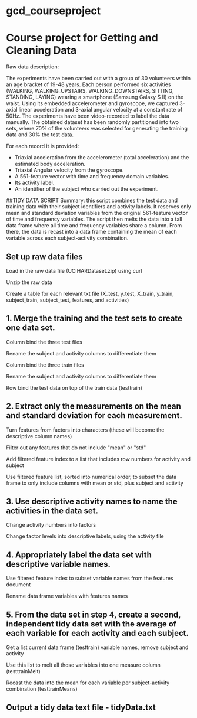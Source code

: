 gcd_courseproject
=================

Course project for Getting and Cleaning Data
======================================

Raw data description:

The experiments have been carried out with a group of 30 volunteers within an age bracket of 19-48 years. Each person performed six activities (WALKING, WALKING_UPSTAIRS, WALKING_DOWNSTAIRS, SITTING, STANDING, LAYING) wearing a smartphone (Samsung Galaxy S II) on the waist. Using its embedded accelerometer and gyroscope, we captured 3-axial linear acceleration and 3-axial angular velocity at a constant rate of 50Hz. The experiments have been video-recorded to label the data manually. The obtained dataset has been randomly partitioned into two sets, where 70% of the volunteers was selected for generating the training data and 30% the test data. 

For each record it is provided:

- Triaxial acceleration from the accelerometer (total acceleration) and the estimated body acceleration.
- Triaxial Angular velocity from the gyroscope. 
- A 561-feature vector with time and frequency domain variables. 
- Its activity label. 
- An identifier of the subject who carried out the experiment.


##TIDY DATA SCRIPT
Summary: this script combines the test data and training data with their subject identifiers and activity labels. It reserves only mean and standard deviation variables from the original 561-feature vector of time and frequency variables. The script then melts the data into a tall data frame where all time and frequency variables share a column. From there, the data is recast into a data frame containing the mean of each variable across each subject-activity combination.

## Set up raw data files
Load in the raw data file (UCIHARDataset.zip) using curl

Unzip the raw data

Create a table for each relevant txt file (X_test, y_test, X_train, y_train, subject_train, subject_test, features, and activities)

## 1. Merge the training and the test sets to create one data set.

Column bind the three test files

Rename the subject and activity columns to differentiate them

Column bind the three train files

Rename the subject and activity columns to differentiate them

Row bind the test data on top of the train data (testtrain)

## 2. Extract only the measurements on the mean and standard deviation for each measurement. 

Turn features from factors into characters (these will become the descriptive column names)

Filter out any features that do not include "mean" or "std"

Add filtered feature index to a list that includes row numbers for activity and subject

Use filtered feature list, sorted into numerical order, to subset the data frame to only include columns with  mean or std, plus subject and activity

## 3. Use descriptive activity names to name the activities in the data set.

Change activity numbers into factors

Change factor levels into descriptive labels, using the activity file

## 4. Appropriately label the data set with descriptive variable names.

Use filtered feature index to subset variable names from the features document

Rename data frame variables with features names

## 5. From the data set in step 4, create a second, independent tidy data set with the average of each variable for each activity and each subject.

Get a list current data frame (testtrain) variable names, remove subject and activity

Use this list to melt all those variables into one measure column (testtrainMelt)

Recast the data into the mean for each variable per subject-activity combination (testtrainMeans)

## Output a tidy data text file - tidyData.txt
